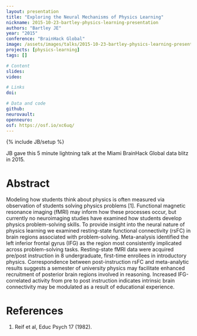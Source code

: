 ```yaml
---
layout: presentation
title: "Exploring the Neural Mechanisms of Physics Learning"
nickname: 2015-10-23-bartley-physics-learning-presentation
authors: "Bartley JE"
year: "2015"
conference: "BrainHack Global"
image: /assets/images/talks/2015-10-23-bartley-physics-learning-presentation.png
projects: [physics-learning]
tags: []

# Content
slides:
video:

# Links
doi:

# Data and code
github:
neurovault:
openneuro:
osf: https://osf.io/xc6uq/
---
```

{% include JB/setup %}

JB gave this 5 minute lightning talk at the Miami BrainHack Global data blitz in 2015.

# Abstract
Modeling how students think about physics is often measured via observation of students solving physics problems [1]. Functional magnetic resonance imaging (fMRI) may inform how these processes occur, but currently no neuroimaging studies have examined how students develop physics problem-solving skills. To provide insight into the neural nature of physics learning we examined resting-state functional connectivity (rsFC) in brain regions associated with problem-solving. Meta-analysis identified the left inferior frontal gyrus (IFG) as the region most consistently implicated across problem-solving tasks. Resting-state fMRI data were acquired pre/post instruction in 8 undergraduate, first-time enrollees in introductory physics. Correspondence between post-instruction rsFC and meta-analytic results suggests a semester of university physics may facilitate enhanced recruitment of posterior brain regions involved in reasoning. Increased IFG-correlated activity from pre to post instruction indicates intrinsic brain connectivity may be modulated as a result of educational experience.

# References
1. Reif et al, Educ Psych 17 (1982).
